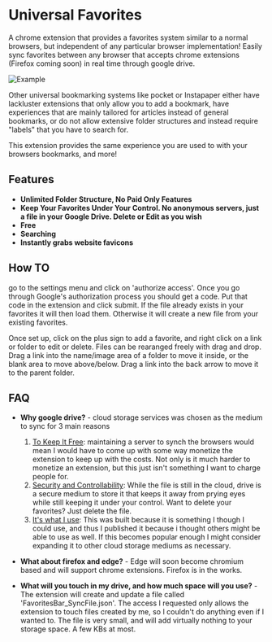 # Universal Favorites

A chrome extension that provides a favorites system similar to a normal browsers, but independent of any particular browser implementation! Easily sync favorites between any browser that accepts chrome extensions (Firefox coming soon) in real time through google drive.



![Example](https://github.com/zkaramanlis/universal_favorites/blob/master/Example.PNG)



Other universal bookmarking systems like pocket or Instapaper either have lackluster extensions that only allow you to add a bookmark, have experiences that are mainly tailored for articles instead of general bookmarks, or do not allow extensive folder structures and instead require "labels" that you have to search for.



This extension provides the same experience you are used to with your browsers bookmarks, and more!

## Features

- **Unlimited Folder Structure, No Paid Only Features**
- **Keep Your Favorites Under Your Control. No anonymous servers, just a file in your Google Drive. Delete or Edit as you wish**
- **Free**
- **Searching**
- **Instantly grabs website favicons**

## How TO

go to the settings menu and click on 'authorize access'. Once you go through Google's authorization process you should get a code. Put that code in the extension and click submit. If the file already exists in your favorites it will then load them. Otherwise it will create a new file from your existing favorites.

 Once set up, click on the plus sign to add a favorite, and right click on a link or folder to edit or delete. Files can be rearanged freely with drag and drop. Drag a link into the name/image area of a folder to move it inside, or the blank area to move above/below. Drag a link into the back arrow to move it to the parent folder.

## FAQ

- **Why google drive?** - cloud storage services was chosen as the medium to sync for 3 main reasons

  1. <u>To Keep It Free</u>: maintaining a server to synch the browsers would mean I would have to come up with some way monetize the extension to keep up with the costs. Not only is it much harder to monetize an extension, but this just isn't something I want to charge people for.
  2. <u>Security and Controllability</u>: While the file is still in the cloud, drive is a secure medium to store it that keeps it away from prying eyes while still keeping it under your control. Want to delete your favorites? Just delete the file.
  3. <u>It's what I use</u>: This was built because it is something I though I could use, and thus I published it because i thought others might be able to use as well. If this becomes popular enough I might consider expanding it to other cloud storage mediums as necessary.

- **What about firefox and edge?** - Edge will soon become chromium based and will support chrome extensions. Firefox is in the works.

- **What will you touch in my drive, and how much space will you use?** - The extension will create and update a file called 'FavoritesBar_SyncFile.json'. The access I requested only allows the extension to touch files created by me, so I couldn't do anything even if I wanted to. The file is very small, and will add virtually nothing to your storage space. A few KBs at most.

